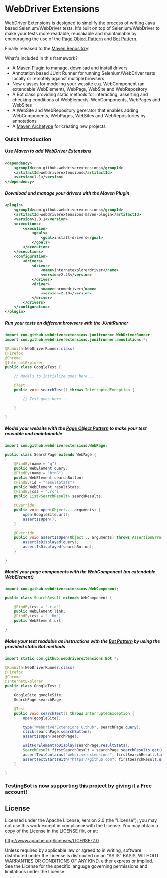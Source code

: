 WebDriver Extensions
===================

WebDriver Extensions is designed to simplify the process of writing Java based Selenium/WebDriver tests. It's built on top of Selenium/WebDriver to make your tests more readable, reusabable and maintainable by encouraging the use of the [Page Object Pattern](https://code.google.com/p/selenium/wiki/PageObjects) and [Bot Pattern](https://code.google.com/p/selenium/wiki/BotStyleTests).

Finally released to the [Maven Repository](http://mvnrepository.com/search?q=webdriverextensions)!

What's included in this framework?
- A [Maven Plugin](https://github.com/webdriverextensions/webdriverextensions-maven-plugin#webdriver-extensions-maven-plugin) to manage, download and install drivers
- Annotation based JUnit Runner for running Selenium/WebDriver tests locally or remotely against multiple browsers
- New classes for modeling your website e.g. WebComponent (an extendable WebElement), WebPage, WebSite and WebRepository
- A Bot class providing static methods for interacting, asserting and checking conditions of WebElements, WebComponents, WebPages and WebSites
- A WebSite and WebRepository generator that enables adding WebComponents, WebPages, WebSites and WebRepositories by annotations
- A [Maven Archetype](https://github.com/webdriverextensions/webdriverextensions-archetype-quickstart#webdriver-extension-archetype-quickstart) for creating new projects


### Quick Introduction

##### Use Maven to add WebDriver Extensions
```xml
<dependency>
	<groupId>com.github.webdriverextensions</groupId>
	<artifactId>webdriverextensions</artifactId>
	<version>1.1</version>
</dependency>
```

##### Download and manage your drivers with the Maven Plugin
```xml
<plugin>
    <groupId>com.github.webdriverextensions</groupId>
    <artifactId>webdriverextensions-maven-plugin</artifactId>
    <version>1.0.1</version>
    <executions>
        <execution>
            <goals>
                <goal>install-drivers</goal>
            </goals>
        </execution>
    </executions>
    <configuration>
        <drivers>
            <driver>
                <name>internetexplorerdriver</name>
                <version>2.43</version>
            </driver>
            <driver>
                <name>chromedriver</name>
                <version>2.10</version>
            </driver>
        </drivers>
    </configuration>
</plugin>
```

##### Run your tests on different browsers with the JUnitRunner
```java
import com.github.webdriverextensions.junitrunner.WebDriverRunner;
import com.github.webdriverextensions.junitrunner.annotations.*;

@RunWith(WebDriverRunner.class)
@Firefox
@Chrome
@InternetExplorer
public class GoogleTest {

    // Models to initialize goes here...

    @Test
    public void searchTest() throws InterruptedException {

        // Test goes here...

    }

}
```

##### Model your website with the [Page Object Pattern](https://code.google.com/p/selenium/wiki/PageObjects) to make your test  reusable and maintainable
```java
import com.github.webdriverextensions.WebPage;

public class SearchPage extends WebPage {

    @FindBy(name = "q")
    public WebElement query;
    @FindBy(name = "btnG")
    public WebElement searchButton;
    @FindBy(id = "resultStats")
    public WebElement resultStats;
    @FindBy(css = ".rc")
    public List<SearchResult> searchResults;

    @Override
    public void open(Object... arguments) {
        open(GoogleSite.url);
        assertIsOpen();
    }

    @Override
    public void assertIsOpen(Object... arguments) throws AssertionError {
        assertIsDisplayed(query);
        assertIsDisplayed(searchButton);
    }

}
```

##### Model your page components with the WebComponent (an extendable WebElement)
```java
import com.github.webdriverextensions.WebComponent;

public class SearchResult extends WebComponent {

    @FindBy(css = ".r a")
    public WebElement link;
    @FindBy(css = "._Rm")
    public WebElement url;

}
```

##### Make your test readable as instructions with the [Bot Pattern](https://code.google.com/p/selenium/wiki/BotStyleTests) by using the provided static Bot methods
```java
import static com.github.webdriverextensions.Bot.*;

@RunWith(WebDriverRunner.class)
@Firefox
@Chrome
@InternetExplorer
public class GoogleTest {

    GoogleSite googleSite;
    SearchPage searchPage;

    @Test
    public void searchTest() throws InterruptedException {
        open(googleSite);

        type("WebDriverExtensions Github", searchPage.query);
        click(searchPage.searchButton);
        assertIsOpen(searchPage);

        waitForElementToDisplay(searchPage.resultStats);
        SearchResult firstSearchResult = searchPage.searchResults.get(0);
        assertTextContains("webdriverextensions", firstSearchResult.link);
        assertTextStartsWith("https://github.com", firstSearchResult.url);
    }

}
```



### <a href="http://testingbot.com" target="_blank">TestingBot</a> is now supporting this project by giving it a Free account!


## License

Licensed under the Apache License, Version 2.0 (the "License");
you may not use this work except in compliance with the License.
You may obtain a copy of the License in the LICENSE file, or at:

   http://www.apache.org/licenses/LICENSE-2.0

Unless required by applicable law or agreed to in writing, software
distributed under the License is distributed on an "AS IS" BASIS,
WITHOUT WARRANTIES OR CONDITIONS OF ANY KIND, either express or implied.
See the License for the specific language governing permissions and
limitations under the License.
